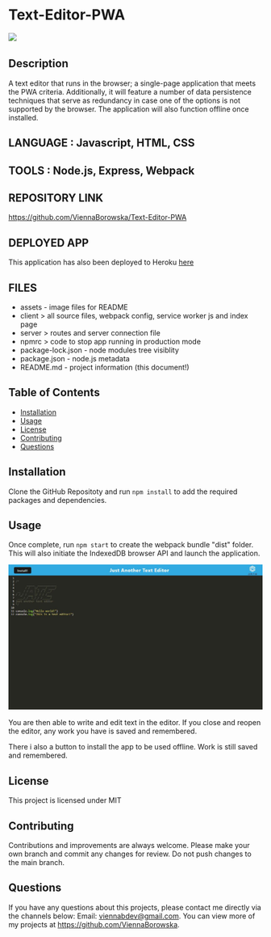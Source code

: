 # Text-Editor-PWA

<img src="http://img.shields.io/badge/license-MIT-blue.svg"></img>

## Description

A text editor that runs in the browser; a single-page application that meets the PWA criteria. Additionally, it will feature a number of data persistence techniques that serve as redundancy in case one of the options is not supported by the browser. The application will also function offline once installed.

## LANGUAGE : Javascript, HTML, CSS

## TOOLS : Node.js, Express, Webpack

## REPOSITORY LINK

https://github.com/ViennaBorowska/Text-Editor-PWA

## DEPLOYED APP

This application has also been deployed to Heroku [here](https://safe-everglades-38405.herokuapp.com/)

## FILES

- assets - image files for README
- client > all source files, webpack config, service worker js and index page
- server > routes and server connection file
- npmrc > code to stop app running in production mode
- package-lock.json - node modules tree visiblity
- package.json - node.js metadata
- README.md - project information (this document!)

## Table of Contents

- [Installation](#installation)
- [Usage](#usage)
- [License](#license)
- [Contributing](#contributing)
- [Questions](#questions)

## Installation

Clone the GitHub Repositoty and run
`npm install`
to add the required packages and dependencies.

## Usage

Once complete, run
`npm start`
to create the webpack bundle "dist" folder. This will also initiate the IndexedDB browser API and launch the application.

<img src="./assets/jate1.JPG">

You are then able to write and edit text in the editor. If you close and reopen the editor, any work you have is saved and remembered.

There i also a button to install the app to be used offline. Work is still saved and remembered.

## License

This project is licensed under MIT

## Contributing

Contributions and improvements are always welcome. Please make your own branch and commit any changes for review. Do not push changes to the main branch.

## Questions

If you have any questions about this projects, please contact me directly via the channels below:
Email: viennabdev@gmail.com.
You can view more of my projects at https://github.com/ViennaBorowska.
